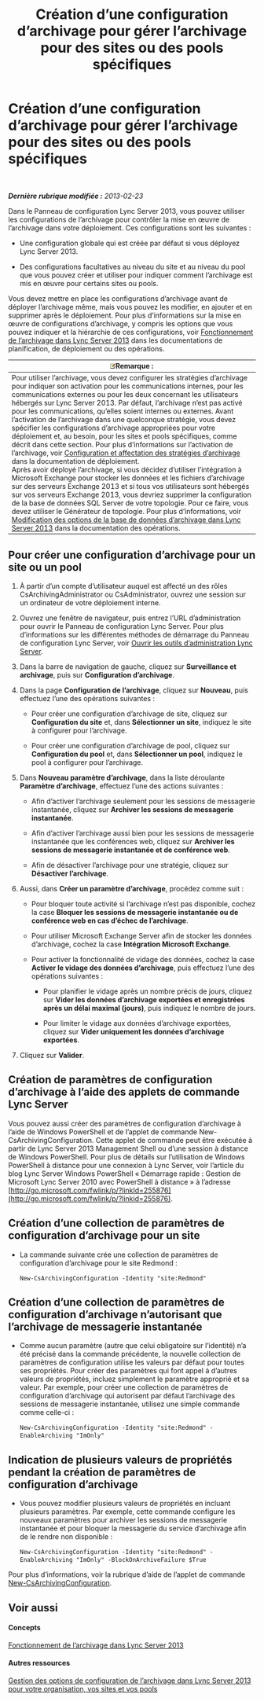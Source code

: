 ﻿---
title: Création d’une configuration d’archivage pour gérer l’archivage pour des sites ou des pools spécifiques
TOCTitle: Création d’une configuration d’archivage pour gérer l’archivage pour des sites ou des pools spécifiques
ms:assetid: c5c864a6-96c7-4bbb-ab7c-61eb1744246c
ms:mtpsurl: https://technet.microsoft.com/fr-fr/library/JJ205251(v=OCS.15)
ms:contentKeyID: 49298773
ms.date: 05/20/2016
mtps_version: v=OCS.15
ms.translationtype: HT
---

# Création d’une configuration d’archivage pour gérer l’archivage pour des sites ou des pools spécifiques

 

_**Dernière rubrique modifiée :** 2013-02-23_

Dans le Panneau de configuration Lync Server 2013, vous pouvez utiliser les configurations de l’archivage pour contrôler la mise en œuvre de l’archivage dans votre déploiement. Ces configurations sont les suivantes :

  - Une configuration globale qui est créée par défaut si vous déployez Lync Server 2013.

  - Des configurations facultatives au niveau du site et au niveau du pool que vous pouvez créer et utiliser pour indiquer comment l’archivage est mis en œuvre pour certains sites ou pools.

Vous devez mettre en place les configurations d’archivage avant de déployer l’archivage même, mais vous pouvez les modifier, en ajouter et en supprimer après le déploiement. Pour plus d’informations sur la mise en œuvre de configurations d’archivage, y compris les options que vous pouvez indiquer et la hiérarchie de ces configurations, voir [Fonctionnement de l’archivage dans Lync Server 2013](lync-server-2013-how-archiving-works.md) dans les documentations de planification, de déploiement ou des opérations.

<table>
<thead>
<tr class="header">
<th><img src="images/Gg398920.note(OCS.15).gif" title="note" alt="note" />Remarque :</th>
</tr>
</thead>
<tbody>
<tr class="odd">
<td>Pour utiliser l’archivage, vous devez configurer les stratégies d’archivage pour indiquer son activation pour les communications internes, pour les communications externes ou pour les deux concernant les utilisateurs hébergés sur Lync Server 2013. Par défaut, l’archivage n’est pas activé pour les communications, qu’elles soient internes ou externes. Avant l’activation de l’archivage dans une quelconque stratégie, vous devez spécifier les configurations d’archivage appropriées pour votre déploiement et, au besoin, pour les sites et pools spécifiques, comme décrit dans cette section. Pour plus d’informations sur l’activation de l’archivage, voir <a href="lync-server-2013-configuring-and-assigning-archiving-policies.md">Configuration et affectation des stratégies d’archivage</a> dans la documentation de déploiement.<br />
Après avoir déployé l’archivage, si vous décidez d’utiliser l’intégration à Microsoft Exchange pour stocker les données et les fichiers d’archivage sur des serveurs Exchange 2013 et si tous vos utilisateurs sont hébergés sur vos serveurs Exchange 2013, vous devriez supprimer la configuration de la base de données SQL Server de votre topologie. Pour ce faire, vous devez utiliser le Générateur de topologie. Pour plus d’informations, voir <a href="lync-server-2013-changing-archiving-database-options.md">Modification des options de la base de données d’archivage dans Lync Server 2013</a> dans la documentation des opérations.</td>
</tr>
</tbody>
</table>


## Pour créer une configuration d’archivage pour un site ou un pool

1.  À partir d’un compte d’utilisateur auquel est affecté un des rôles CsArchivingAdministrator ou CsAdministrator, ouvrez une session sur un ordinateur de votre déploiement interne.

2.  Ouvrez une fenêtre de navigateur, puis entrez l’URL d’administration pour ouvrir le Panneau de configuration Lync Server. Pour plus d’informations sur les différentes méthodes de démarrage du Panneau de configuration Lync Server, voir [Ouvrir les outils d’administration Lync Server](lync-server-2013-open-lync-server-administrative-tools.md).

3.  Dans la barre de navigation de gauche, cliquez sur **Surveillance et archivage**, puis sur **Configuration d’archivage**.

4.  Dans la page **Configuration de l’archivage**, cliquez sur **Nouveau**, puis effectuez l’une des opérations suivantes :
    
      - Pour créer une configuration d’archivage de site, cliquez sur **Configuration du site** et, dans **Sélectionner un site**, indiquez le site à configurer pour l’archivage.
    
      - Pour créer une configuration d’archivage de pool, cliquez sur **Configuration du pool** et, dans **Sélectionner un pool**, indiquez le pool à configurer pour l’archivage.

5.  Dans **Nouveau paramètre d’archivage**, dans la liste déroulante **Paramètre d’archivage**, effectuez l’une des actions suivantes :
    
      - Afin d’activer l’archivage seulement pour les sessions de messagerie instantanée, cliquez sur **Archiver les sessions de messagerie instantanée**.
    
      - Afin d’activer l’archivage aussi bien pour les sessions de messagerie instantanée que les conférences web, cliquez sur **Archiver les sessions de messagerie instantanée et de conférence web**.
    
      - Afin de désactiver l’archivage pour une stratégie, cliquez sur **Désactiver l’archivage**.

6.  Aussi, dans **Créer un paramètre d’archivage**, procédez comme suit :
    
      - Pour bloquer toute activité si l’archivage n’est pas disponible, cochez la case **Bloquer les sessions de messagerie instantanée ou de conférence web en cas d’échec de l’archivage**.
    
      - Pour utiliser Microsoft Exchange Server afin de stocker les données d’archivage, cochez la case **Intégration Microsoft Exchange**.
    
      - Pour activer la fonctionnalité de vidage des données, cochez la case **Activer le vidage des données d’archivage**, puis effectuez l’une des opérations suivantes :
        
          - Pour planifier le vidage après un nombre précis de jours, cliquez sur **Vider les données d’archivage exportées et enregistrées après un délai maximal (jours)**, puis indiquez le nombre de jours.
        
          - Pour limiter le vidage aux données d’archivage exportées, cliquez sur **Vider uniquement les données d’archivage exportées**.

7.  Cliquez sur **Valider**.

## Création de paramètres de configuration d’archivage à l’aide des applets de commande Lync Server

Vous pouvez aussi créer des paramètres de configuration d’archivage à l’aide de Windows PowerShell et de l’applet de commande New-CsArchivingConfiguration. Cette applet de commande peut être exécutée à partir de Lync Server 2013 Management Shell ou d’une session à distance de Windows PowerShell. Pour plus de détails sur l’utilisation de Windows PowerShell à distance pour une connexion à Lync Server, voir l’article du blog Lync Server Windows PowerShell « Démarrage rapide : Gestion de Microsoft Lync Server 2010 avec PowerShell à distance » à l’adresse [http://go.microsoft.com/fwlink/p/?linkId=255876](http://go.microsoft.com/fwlink/p/?linkid=255876).

## Création d’une collection de paramètres de configuration d’archivage pour un site

  - La commande suivante crée une collection de paramètres de configuration d’archivage pour le site Redmond :
    
        New-CsArchivingConfiguration -Identity "site:Redmond"

## Création d’une collection de paramètres de configuration d’archivage n’autorisant que l’archivage de messagerie instantanée

  - Comme aucun paramètre (autre que celui obligatoire sur l’identité) n’a été précisé dans la commande précédente, la nouvelle collection de paramètres de configuration utilise les valeurs par défaut pour toutes ses propriétés. Pour créer des paramètres qui font appel à d’autres valeurs de propriétés, incluez simplement le paramètre approprié et sa valeur. Par exemple, pour créer une collection de paramètres de configuration d’archivage qui autorisent par défaut l’archivage des sessions de messagerie instantanée, utilisez une simple commande comme celle-ci :
    
        New-CsArchivingConfiguration -Identity "site:Redmond" -EnableArchiving "ImOnly"

## Indication de plusieurs valeurs de propriétés pendant la création de paramètres de configuration d’archivage

  - Vous pouvez modifier plusieurs valeurs de propriétés en incluant plusieurs paramètres. Par exemple, cette commande configure les nouveaux paramètres pour archiver les sessions de messagerie instantanée et pour bloquer la messagerie du service d’archivage afin de le rendre non disponible :
    
        New-CsArchivingConfiguration -Identity "site:Redmond" -EnableArchiving "ImOnly" -BlockOnArchiveFailure $True

Pour plus d’informations, voir la rubrique d’aide de l’applet de commande [New-CsArchivingConfiguration](new-csarchivingconfiguration.md).

## Voir aussi

#### Concepts

[Fonctionnement de l’archivage dans Lync Server 2013](lync-server-2013-how-archiving-works.md)  

#### Autres ressources

[Gestion des options de configuration de l’archivage dans Lync Server 2013 pour votre organisation, vos sites et vos pools](lync-server-2013-managing-archiving-configuration-options-for-your-organization-sites-and-pools.md)


